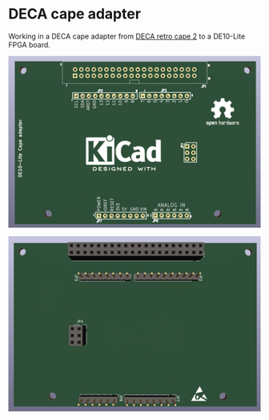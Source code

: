 # DECA cape adapter



Working in a DECA cape adapter from [DECA retro cape 2](https://github.com/somhi/DECA_retro_cape_2) to a DE10-Lite FPGA board.

![1](1.png)

![2](2.png)
